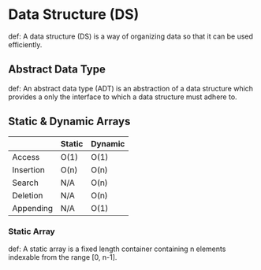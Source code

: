 # Data Structure (DS)

def: A data structure (DS) is a way of organizing data so that it can be used efficiently.

## Abstract Data Type

def: An abstract data type (ADT) is an abstraction of a data structure which provides a only the interface to which a data structure must adhere to.

## Static & Dynamic Arrays

|           | Static | Dynamic |
| --------- | ------ | ------- |
| Access    | O(1)   | O(1)    |
| Insertion | O(n)   | O(n)    |
| Search    | N/A    | O(n)    |
| Deletion  | N/A    | O(n)    |
| Appending | N/A    | O(1)    |

### Static Array

def: A static array is a fixed length container containing n elements indexable from the range [0, n-1].
